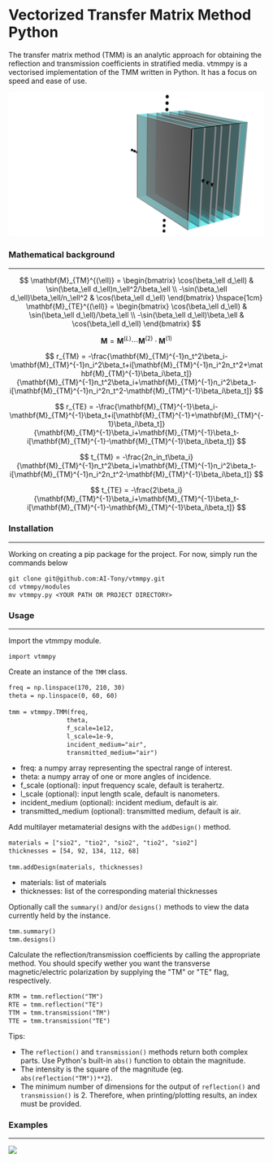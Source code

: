 # **Vectorized Transfer Matrix Method Python** 
The transfer matrix method (TMM) is an analytic approach for obtaining the reflection and transmission coefficients in stratified media. vtmmpy is a vectorised implementation of the TMM written in Python. It has a focus on speed and ease of use. 

![](images/MTM.png)

### **Mathematical background**

---

$$
\mathbf{M}_{TM}^{(\ell)} = 
\begin{bmatrix}
 \cos(\beta_\ell d_\ell) & \sin(\beta_\ell d_\ell)n_\ell^2/\beta_\ell \\
-\sin(\beta_\ell d_\ell)\beta_\ell/n_\ell^2 & \cos(\beta_\ell d_\ell)
\end{bmatrix}
\hspace{1cm}
\mathbf{M}_{TE}^{(\ell)} = 
\begin{bmatrix}
 \cos(\beta_\ell d_\ell) & \sin(\beta_\ell d_\ell)/\beta_\ell \\
-\sin(\beta_\ell d_\ell)\beta_\ell & \cos(\beta_\ell d_\ell)
\end{bmatrix}
$$ 

$$
\mathbf{M} = \mathbf{M}^{(L)}\cdots\mathbf{M}^{(2)}\cdot\mathbf{M}^{(1)}
$$

$$
r_{TM} = -\frac{\mathbf{M}_{TM}^{-1}n_t^2\beta_i-\mathbf{M}_{TM}^{-1}n_i^2\beta_t+i[\mathbf{M}_{TM}^{-1}n_i^2n_t^2+\mathbf{M}_{TM}^{-1}\beta_i\beta_t]}{\mathbf{M}_{TM}^{-1}n_t^2\beta_i+\mathbf{M}_{TM}^{-1}n_i^2\beta_t-i[\mathbf{M}_{TM}^{-1}n_i^2n_t^2-\mathbf{M}_{TM}^{-1}\beta_i\beta_t]}
$$

$$
r_{TE} = -\frac{\mathbf{M}_{TM}^{-1}\beta_i-\mathbf{M}_{TM}^{-1}\beta_t+i[\mathbf{M}_{TM}^{-1}+\mathbf{M}_{TM}^{-1}\beta_i\beta_t]}{\mathbf{M}_{TM}^{-1}\beta_i+\mathbf{M}_{TM}^{-1}\beta_t-i[\mathbf{M}_{TM}^{-1}-\mathbf{M}_{TM}^{-1}\beta_i\beta_t]}
$$

$$
t_{TM} = -\frac{2n_in_t\beta_i}{\mathbf{M}_{TM}^{-1}n_t^2\beta_i+\mathbf{M}_{TM}^{-1}n_i^2\beta_t-i[\mathbf{M}_{TM}^{-1}n_i^2n_t^2-\mathbf{M}_{TM}^{-1}\beta_i\beta_t]}
$$

$$
t_{TE} = -\frac{2\beta_i}{\mathbf{M}_{TM}^{-1}\beta_i+\mathbf{M}_{TM}^{-1}\beta_t-i[\mathbf{M}_{TM}^{-1}-\mathbf{M}_{TM}^{-1}\beta_i\beta_t]}
$$

### **Installation**

---

Working on creating a pip package for the project. For now, simply run the commands below

```
git clone git@github.com:AI-Tony/vtmmpy.git
cd vtmmpy/modules
mv vtmmpy.py <YOUR PATH OR PROJECT DIRECTORY> 
```

### **Usage**

--- 

Import the vtmmpy module.

```
import vtmmpy
```

Create an instance of the ```TMM``` class. 

```
freq = np.linspace(170, 210, 30) 
theta = np.linspace(0, 60, 60) 

tmm = vtmmpy.TMM(freq, 
                theta, 
                f_scale=1e12, 
                l_scale=1e-9, 
                incident_medium="air", 
                transmitted_medium="air") 
```

- freq: a numpy array representing the spectral range of interest. 
- theta: a numpy array of one or more angles of incidence. 
- f_scale (optional): input frequency scale, default is terahertz.
- l_scale (optional): input length scale, default is nanometers.
- incident_medium (optional): incident medium, default is air.
- transmitted_medium (optional): transmitted medium, default is air. 

Add multilayer metamaterial designs with the ```addDesign()``` method.

```
materials = ["sio2", "tio2", "sio2", "tio2", "sio2"] 
thicknesses = [54, 92, 134, 112, 68] 

tmm.addDesign(materials, thicknesses)
```

- materials: list of materials 
- thicknesses: list of the corresponding material thicknesses 

Optionally call the ```summary()``` and/or ```designs()``` methods to view the data currently held by the instance.

```
tmm.summary() 
tmm.designs() 
```

Calculate the reflection/transmission coefficients by calling the appropriate method. You should specify wether you want the transverse magnetic/electric polarization by supplying the "TM" or "TE" flag, respectively.

```
RTM = tmm.reflection("TM") 
RTE = tmm.reflection("TE") 
TTM = tmm.transmission("TM") 
TTE = tmm.transmission("TE") 
```

Tips: 
 - The ```reflection()``` and ```transmission()``` methods return both complex parts. Use Python's built-in ```abs()``` function to obtain the magnitude.
 - The intensity is the square of the magnitude (eg. ```abs(reflection("TM"))**2```). 
 - The minimum number of dimensions for the output of ```reflection()``` and ```transmission()``` is 2. Therefore, when printing/plotting results, an index must be provided. 

### **Examples**

--- 

![](images/all.png)
